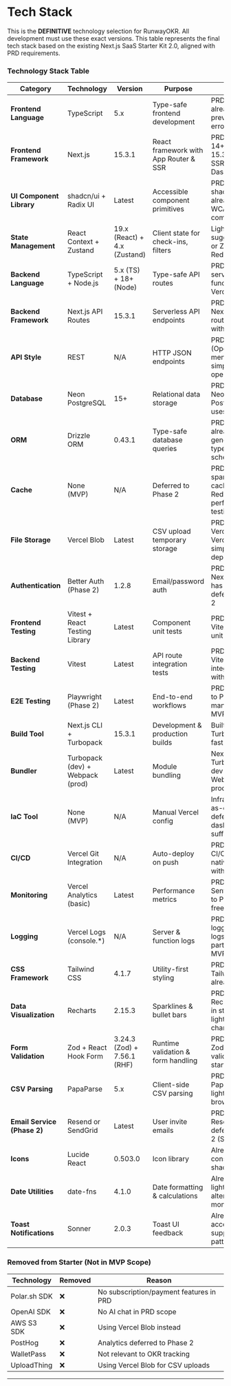 # Tech Stack

This is the **DEFINITIVE** technology selection for RunwayOKR. All development must use these exact versions. This table represents the final tech stack based on the existing Next.js SaaS Starter Kit 2.0, aligned with PRD requirements.

### Technology Stack Table

| Category | Technology | Version | Purpose | Rationale |
|----------|-----------|---------|---------|-----------|
| **Frontend Language** | TypeScript | 5.x | Type-safe frontend development | PRD requirement, already in starter, prevents runtime errors |
| **Frontend Framework** | Next.js | 15.3.1 | React framework with App Router & SSR | PRD specifies 14+, starter has 15.3.1, provides SSR for fast Dashboard loads |
| **UI Component Library** | shadcn/ui + Radix UI | Latest | Accessible component primitives | PRD specifies shadcn/ui, already in starter, WCAG AA compliant |
| **State Management** | React Context + Zustand | 19.x (React) + 4.x (Zustand) | Client state for check-ins, filters | Lightweight, PRD suggests Context or Zustand, avoid Redux complexity |
| **Backend Language** | TypeScript + Node.js | 5.x (TS) + 18+ (Node) | Type-safe API routes | PRD requirement, serverless functions on Vercel runtime |
| **Backend Framework** | Next.js API Routes | 15.3.1 | Serverless API endpoints | PRD specifies Next.js API routes, collocated with frontend |
| **API Style** | REST | N/A | HTTP JSON endpoints | PRD implies REST (OpenAPI spec mentioned), simple CRUD operations |
| **Database** | Neon PostgreSQL | 15+ | Relational data storage | PRD specifies Neon or Vercel Postgres, starter uses Neon |
| **ORM** | Drizzle ORM | 0.43.1 | Type-safe database queries | PRD requirement, already in starter, generates TS types from schema |
| **Cache** | None (MVP) | N/A | Deferred to Phase 2 | PRD mentions sparkline caching, defer Redis until performance testing |
| **File Storage** | Vercel Blob | Latest | CSV upload temporary storage | PRD specifies Vercel Blob or S3, Vercel Blob simpler for Vercel deployment |
| **Authentication** | Better Auth (Phase 2) | 1.2.8 | Email/password auth | PRD specifies NextAuth, starter has Better Auth, deferred to Phase 2 |
| **Frontend Testing** | Vitest + React Testing Library | Latest | Component unit tests | PRD specifies Vitest + RTL for unit tests |
| **Backend Testing** | Vitest | Latest | API route integration tests | PRD specifies Vitest for integration tests with test DB |
| **E2E Testing** | Playwright (Phase 2) | Latest | End-to-end workflows | PRD defers E2E to Phase 2, manual testing for MVP |
| **Build Tool** | Next.js CLI + Turbopack | 15.3.1 | Development & production builds | Built into Next.js, Turbopack for fast dev builds |
| **Bundler** | Turbopack (dev) + Webpack (prod) | Latest | Module bundling | Next.js default, Turbopack for dev speed, Webpack stable prod |
| **IaC Tool** | None (MVP) | N/A | Manual Vercel config | Infrastructure-as-code deferred, Vercel dashboard sufficient for pilot |
| **CI/CD** | Vercel Git Integration | N/A | Auto-deploy on push | PRD specifies CI/CD, Vercel native integration with GitHub |
| **Monitoring** | Vercel Analytics (basic) | Latest | Performance metrics | PRD defers Sentry/LogRocket to Phase 2, Vercel free tier sufficient |
| **Logging** | Vercel Logs (console.*) | N/A | Server & function logs | PRD: "Basic logging to Vercel logs", no third-party APM for MVP |
| **CSS Framework** | Tailwind CSS | 4.1.7 | Utility-first styling | PRD specifies Tailwind v4, already in starter |
| **Data Visualization** | Recharts | 2.15.3 | Sparklines & bullet bars | PRD recommends Recharts, already in starter, lightweight SVG charts |
| **Form Validation** | Zod + React Hook Form | 3.24.3 (Zod) + 7.56.1 (RHF) | Runtime validation & form handling | PRD specifies Zod for API validation, RHF in starter for forms |
| **CSV Parsing** | PapaParse | 5.x | Client-side CSV parsing | PRD suggests PapaParse, lightweight, browser-based |
| **Email Service (Phase 2)** | Resend or SendGrid | Latest | User invite emails | PRD specifies Resend/SendGrid, deferred to Phase 2 (Story 3.4) |
| **Icons** | Lucide React | 0.503.0 | Icon library | Already in starter, consistent with shadcn/ui |
| **Date Utilities** | date-fns | 4.1.0 | Date formatting & calculations | Already in starter, lightweight alternative to moment.js |
| **Toast Notifications** | Sonner | 2.0.3 | Toast UI feedback | Already in starter, accessible, supports undo pattern |

### Removed from Starter (Not in MVP Scope)

| Technology | Removed | Reason |
|-----------|---------|--------|
| Polar.sh SDK | ❌ | No subscription/payment features in PRD |
| OpenAI SDK | ❌ | No AI chat in PRD scope |
| AWS S3 SDK | ❌ | Using Vercel Blob instead |
| PostHog | ❌ | Analytics deferred to Phase 2 |
| WalletPass | ❌ | Not relevant to OKR tracking |
| UploadThing | ❌ | Using Vercel Blob for CSV uploads |

---
